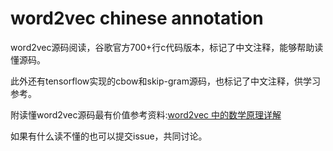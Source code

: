 # word2vec chinese annotation
word2vec源码阅读，谷歌官方700+行c代码版本，标记了中文注释，能够帮助读懂源码。

此外还有tensorflow实现的cbow和skip-gram源码，也标记了中文注释，供学习参考。

附读懂word2vec源码最有价值参考资料:[word2vec 中的数学原理详解](http://www.cnblogs.com/peghoty/p/3857839.html) 

如果有什么读不懂的也可以提交issue，共同讨论。
